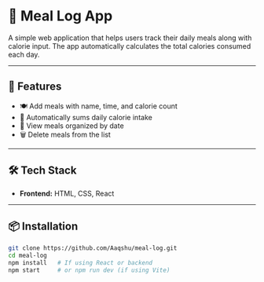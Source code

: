 # 🥗 Meal Log App

A simple web application that helps users track their daily meals along with calorie input. The app automatically calculates the total calories consumed each day.

---

## 🚀 Features

- 🍽️ Add meals with name, time, and calorie count
- 🧮 Automatically sums daily calorie intake
- 📆 View meals organized by date
- 🗑️ Delete meals from the list

---

## 🛠️ Tech Stack

- **Frontend:** HTML, CSS, React

---

## 📦 Installation

```bash
git clone https://github.com/Aaqshu/meal-log.git
cd meal-log
npm install   # If using React or backend
npm start     # or npm run dev (if using Vite)

